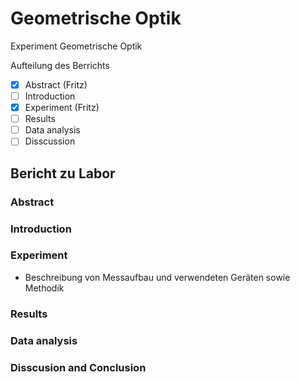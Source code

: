 # Geometrische Optik

Experiment Geometrische Optik

Aufteilung des Berrichts
- [x] Abstract (Fritz) 
- [ ] Introduction 
- [x] Experiment (Fritz)
- [ ] Results
- [ ] Data analysis
- [ ] Disscussion

## Bericht zu Labor
### Abstract

### Introduction


### Experiment
- Beschreibung von Messaufbau und verwendeten Geräten sowie Methodik

### Results

### Data analysis

### Disscusion and Conclusion

